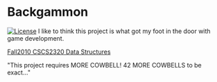 Backgammon
==============

[![License](http://img.shields.io/badge/license%20-cc-green.svg)](http://creativecommons.org/licenses/by-nc/3.0/deed.en_US)
 I like to think this project is what got  my foot in the door with game development.

[Fall2010 CSCS2320  Data Structures](http://lab46.corning-cc.edu/notes/data)

"This project requires MORE COWBELL! 42 MORE COWBELLS to be exact..."
